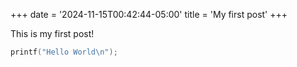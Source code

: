 +++
date = '2024-11-15T00:42:44-05:00'
title = 'My first post'
+++

This is my first post!

```c
printf("Hello World\n");
```
